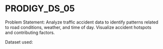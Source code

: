 # PRODIGY_DS_05
Problem Statement: Analyze traffic accident data to identify patterns related to road conditions, weather, and time of day. Visualize accident hotspots and contributing factors.

Dataset used: 
